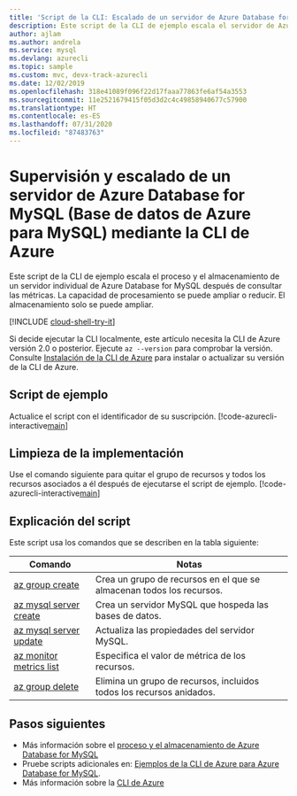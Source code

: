 ```yaml
---
title: 'Script de la CLI: Escalado de un servidor de Azure Database for MySQL'
description: Este script de la CLI de ejemplo escala el servidor de Azure Database for MySQL (Base de datos de Azure para MySQL) a un nivel de rendimiento diferente después de consultar las métricas.
author: ajlam
ms.author: andrela
ms.service: mysql
ms.devlang: azurecli
ms.topic: sample
ms.custom: mvc, devx-track-azurecli
ms.date: 12/02/2019
ms.openlocfilehash: 318e41089f096f22d17faaa77863fe6af54a3553
ms.sourcegitcommit: 11e2521679415f05d3d2c4c49858940677c57900
ms.translationtype: HT
ms.contentlocale: es-ES
ms.lasthandoff: 07/31/2020
ms.locfileid: "87483763"
---
```

# <a name="monitor-and-scale-an-azure-database-for-mysql-server-using-azure-cli"></a>Supervisión y escalado de un servidor de Azure Database for MySQL (Base de datos de Azure para MySQL) mediante la CLI de Azure
Este script de la CLI de ejemplo escala el proceso y el almacenamiento de un servidor individual de Azure Database for MySQL después de consultar las métricas. La capacidad de procesamiento se puede ampliar o reducir. El almacenamiento solo se puede ampliar.

[!INCLUDE [cloud-shell-try-it](../../../includes/cloud-shell-try-it.md)]

Si decide ejecutar la CLI localmente, este artículo necesita la CLI de Azure versión 2.0 o posterior. Ejecute `az --version` para comprobar la versión. Consulte [Instalación de la CLI de Azure]( /cli/azure/install-azure-cli) para instalar o actualizar su versión de la CLI de Azure. 

## <a name="sample-script"></a>Script de ejemplo
Actualice el script con el identificador de su suscripción.
[!code-azurecli-interactive[main](../../../cli_scripts/mysql/scale-mysql-server/scale-mysql-server.sh "Create and scale Azure Database for MySQL.")]

## <a name="clean-up-deployment"></a>Limpieza de la implementación
Use el comando siguiente para quitar el grupo de recursos y todos los recursos asociados a él después de ejecutarse el script de ejemplo. 
[!code-azurecli-interactive[main](../../../cli_scripts/mysql/scale-mysql-server/delete-mysql.sh  "Delete the resource group.")]

## <a name="script-explanation"></a>Explicación del script
Este script usa los comandos que se describen en la tabla siguiente:

| **Comando** | **Notas** |
|---|---|
| [az group create](/cli/azure/group#az-group-create) | Crea un grupo de recursos en el que se almacenan todos los recursos. |
| [az mysql server create](/cli/azure/mysql/server#az-mysql-server-create) | Crea un servidor MySQL que hospeda las bases de datos. |
| [az mysql server update](/cli/azure/mysql/server#az-mysql-server-update) | Actualiza las propiedades del servidor MySQL. |
| [az monitor metrics list](/cli/azure/monitor/metrics#az-monitor-metrics-list) | Especifica el valor de métrica de los recursos. |
| [az group delete](/cli/azure/group#az-group-delete) | Elimina un grupo de recursos, incluidos todos los recursos anidados. |

## <a name="next-steps"></a>Pasos siguientes
- Más información sobre el [proceso y el almacenamiento de Azure Database for MySQL](../concepts-pricing-tiers.md)
- Pruebe scripts adicionales en: [Ejemplos de la CLI de Azure para Azure Database for MySQL](../sample-scripts-azure-cli.md).
- Más información sobre la [CLI de Azure](/cli/azure)
